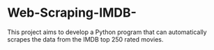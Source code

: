 # Web-Scraping-IMDB-
This project aims to develop a Python program that can automatically scrapes the data from the IMDB top 250 rated movies.
